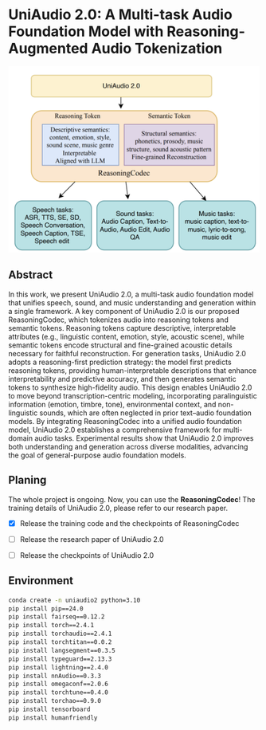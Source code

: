 # UniAudio 2.0: A Multi-task Audio Foundation Model with Reasoning-Augmented Audio Tokenization

<!-- <img src="figures/uniaudio2.0.png" alt="overview" width="600"> -->
![overview](figures/uniaudio2.0.png)

## Abstract

In this work, we present UniAudio 2.0, a multi-task audio foundation model that unifies speech, sound, and music understanding and generation within a single framework. A key component of UniAudio 2.0 is our proposed ReasoningCodec, which tokenizes audio into reasoning tokens and semantic tokens. Reasoning tokens capture descriptive, interpretable attributes (e.g., linguistic content, emotion, style, acoustic scene), while semantic tokens encode structural and fine-grained acoustic details necessary for faithful reconstruction.
For generation tasks, UniAudio 2.0 adopts a reasoning-first prediction strategy: the model first predicts reasoning tokens, providing human-interpretable descriptions that enhance interpretability and predictive accuracy, and then generates semantic tokens to synthesize high-fidelity audio. This design enables UniAudio 2.0 to move beyond transcription-centric modeling, incorporating paralinguistic information (emotion, timbre, tone), environmental context, and non-linguistic sounds, which are often neglected in prior text–audio foundation models.
By integrating ReasoningCodec into a unified audio foundation model, UniAudio 2.0 establishes a comprehensive framework for multi-domain audio tasks. Experimental results show that UniAudio 2.0 improves both understanding and generation across diverse modalities, advancing the goal of general-purpose audio foundation models.

## Planing

The whole project is ongoing. Now, you can use the **ReasoningCodec**! The training details of UniAudio 2.0, please refer to our research paper.

- [x] Release the training code and the checkpoints of ReasoningCodec
- [ ] Release the research paper of UniAudio 2.0
- [ ] Release the checkpoints of UniAudio 2.0


## Environment
```bash
conda create -n uniaudio2 python=3.10
pip install pip==24.0
pip install fairseq==0.12.2
pip install torch==2.4.1
pip install torchaudio==2.4.1
pip install torchtitan==0.0.2
pip install langsegment==0.3.5
pip install typeguard==2.13.3
pip install lightning==2.4.0
pip install nnAudio==0.3.3
pip install omegaconf==2.0.6
pip install torchtune==0.4.0
pip install torchao==0.9.0
pip install tensorboard
pip install humanfriendly
```


